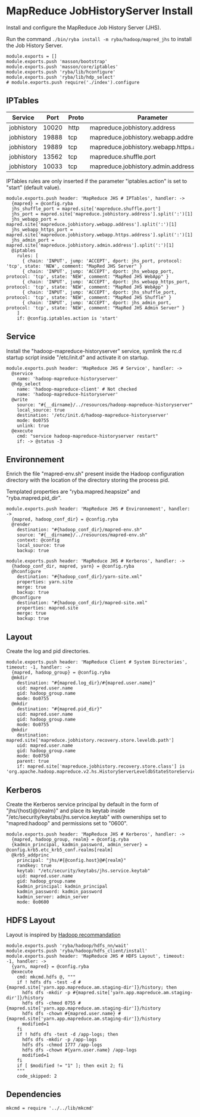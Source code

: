 
# MapReduce JobHistoryServer Install

Install and configure the MapReduce Job History Server (JHS).

Run the command `./bin/ryba install -m ryba/hadoop/mapred_jhs` to install the
Job History Server.

    module.exports = []
    module.exports.push 'masson/bootstrap'
    module.exports.push 'masson/core/iptables'
    module.exports.push 'ryba/lib/hconfigure'
    module.exports.push 'ryba/lib/hdp_select'
    # module.exports.push require('./index').configure

## IPTables

| Service          | Port  | Proto | Parameter                     |
|------------------|-------|-------|-------------------------------|
| jobhistory | 10020 | http  | mapreduce.jobhistory.address        | x
| jobhistory | 19888 | tcp   | mapreduce.jobhistory.webapp.address | x
| jobhistory | 19889 | tcp   | mapreduce.jobhistory.webapp.https.address | x
| jobhistory | 13562 | tcp   | mapreduce.shuffle.port              | x
| jobhistory | 10033 | tcp   | mapreduce.jobhistory.admin.address  |

IPTables rules are only inserted if the parameter "iptables.action" is set to
"start" (default value).

    module.exports.push header: 'MapReduce JHS # IPTables', handler: ->
      {mapred} = @config.ryba
      jhs_shuffle_port = mapred.site['mapreduce.shuffle.port']
      jhs_port = mapred.site['mapreduce.jobhistory.address'].split(':')[1]
      jhs_webapp_port = mapred.site['mapreduce.jobhistory.webapp.address'].split(':')[1]
      jhs_webapp_https_port = mapred.site['mapreduce.jobhistory.webapp.https.address'].split(':')[1]
      jhs_admin_port = mapred.site['mapreduce.jobhistory.admin.address'].split(':')[1]
      @iptables
        rules: [
          { chain: 'INPUT', jump: 'ACCEPT', dport: jhs_port, protocol: 'tcp', state: 'NEW', comment: "MapRed JHS Server" }
          { chain: 'INPUT', jump: 'ACCEPT', dport: jhs_webapp_port, protocol: 'tcp', state: 'NEW', comment: "MapRed JHS WebApp" }
          { chain: 'INPUT', jump: 'ACCEPT', dport: jhs_webapp_https_port, protocol: 'tcp', state: 'NEW', comment: "MapRed JHS WebApp" }
          { chain: 'INPUT', jump: 'ACCEPT', dport: jhs_shuffle_port, protocol: 'tcp', state: 'NEW', comment: "MapRed JHS Shuffle" }
          { chain: 'INPUT', jump: 'ACCEPT', dport: jhs_admin_port, protocol: 'tcp', state: 'NEW', comment: "MapRed JHS Admin Server" }
        ]
        if: @config.iptables.action is 'start'

## Service

Install the "hadoop-mapreduce-historyserver" service, symlink the rc.d startup
script inside "/etc/init.d" and activate it on startup.

    module.exports.push header: 'MapReduce JHS # Service', handler: ->
      @service
        name: 'hadoop-mapreduce-historyserver'
      @hdp_select
        name: 'hadoop-mapreduce-client' # Not checked
        name: 'hadoop-mapreduce-historyserver'
      @write
        source: "#{__dirname}/../resources/hadoop-mapreduce-historyserver"
        local_source: true
        destination: '/etc/init.d/hadoop-mapreduce-historyserver'
        mode: 0o0755
        unlink: true
      @execute
        cmd: "service hadoop-mapreduce-historyserver restart"
        if: -> @status -3

## Environnement

Enrich the file "mapred-env.sh" present inside the Hadoop configuration
directory with the location of the directory storing the process pid.

Templated properties are "ryba.mapred.heapsize" and "ryba.mapred.pid_dir".

    module.exports.push header: 'MapReduce JHS # Environnement', handler: ->
      {mapred, hadoop_conf_dir} = @config.ryba
      @render
        destination: "#{hadoop_conf_dir}/mapred-env.sh"
        source: "#{__dirname}/../resources/mapred-env.sh"
        context: @config
        local_source: true
        backup: true

    module.exports.push header: 'MapReduce JHS # Kerberos', handler: ->
      {hadoop_conf_dir, mapred, yarn} = @config.ryba
      @hconfigure
        destination: "#{hadoop_conf_dir}/yarn-site.xml"
        properties: yarn.site
        merge: true
        backup: true
      @hconfigure
        destination: "#{hadoop_conf_dir}/mapred-site.xml"
        properties: mapred.site
        merge: true
        backup: true

## Layout

Create the log and pid directories.

    module.exports.push header: 'MapReduce Client # System Directories', timeout: -1, handler: ->
      {mapred, hadoop_group} = @config.ryba
      @mkdir
        destination: "#{mapred.log_dir}/#{mapred.user.name}"
        uid: mapred.user.name
        gid: hadoop_group.name
        mode: 0o0755
      @mkdir
        destination: "#{mapred.pid_dir}"
        uid: mapred.user.name
        gid: hadoop_group.name
        mode: 0o0755
      @mkdir
        destination: mapred.site['mapreduce.jobhistory.recovery.store.leveldb.path']
        uid: mapred.user.name
        gid: hadoop_group.name
        mode: 0o0750
        parent: true
        if: mapred.site['mapreduce.jobhistory.recovery.store.class'] is 'org.apache.hadoop.mapreduce.v2.hs.HistoryServerLeveldbStateStoreService'

## Kerberos

Create the Kerberos service principal by default in the form of
"jhs/{host}@{realm}" and place its keytab inside
"/etc/security/keytabs/jhs.service.keytab" with ownerships set to
"mapred:hadoop" and permissions set to "0600".

    module.exports.push header: 'MapReduce JHS # Kerberos', handler: ->
      {mapred, hadoop_group, realm} = @config.ryba
      {kadmin_principal, kadmin_password, admin_server} = @config.krb5.etc_krb5_conf.realms[realm]
      @krb5_addprinc
        principal: "jhs/#{@config.host}@#{realm}"
        randkey: true
        keytab: "/etc/security/keytabs/jhs.service.keytab"
        uid: mapred.user.name
        gid: hadoop_group.name
        kadmin_principal: kadmin_principal
        kadmin_password: kadmin_password
        kadmin_server: admin_server
        mode: 0o0600

## HDFS Layout

Layout is inspired by [Hadoop recommandation](http://hadoop.apache.org/docs/r2.1.0-beta/hadoop-project-dist/hadoop-common/ClusterSetup.html)

    module.exports.push 'ryba/hadoop/hdfs_nn/wait'
    module.exports.push 'ryba/hadoop/hdfs_client/install'
    module.exports.push header: 'MapReduce JHS # HDFS Layout', timeout: -1, handler: ->
      {yarn, mapred} = @config.ryba
      @execute
        cmd: mkcmd.hdfs @, """
        if ! hdfs dfs -test -d #{mapred.site['yarn.app.mapreduce.am.staging-dir']}/history; then
          hdfs dfs -mkdir -p #{mapred.site['yarn.app.mapreduce.am.staging-dir']}/history
          hdfs dfs -chmod 0755 #{mapred.site['yarn.app.mapreduce.am.staging-dir']}/history
          hdfs dfs -chown #{mapred.user.name} #{mapred.site['yarn.app.mapreduce.am.staging-dir']}/history
          modified=1
        fi
        if ! hdfs dfs -test -d /app-logs; then
          hdfs dfs -mkdir -p /app-logs
          hdfs dfs -chmod 1777 /app-logs
          hdfs dfs -chown #{yarn.user.name} /app-logs
          modified=1
        fi
        if [ $modified != "1" ]; then exit 2; fi
        """
        code_skipped: 2

## Dependencies

    mkcmd = require '../../lib/mkcmd'

[keys]: https://github.com/apache/hadoop-common/blob/trunk/hadoop-hdfs-project/hadoop-hdfs/src/main/java/org/apache/hadoop/hdfs/DFSConfigKeys.java
